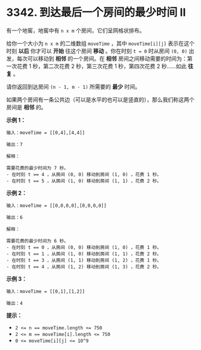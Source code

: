 # 3342. 到达最后一个房间的最少时间 II

有一个地窖，地窖中有 `n x m` 个房间，它们呈网格状排布。

给你一个大小为 `n x m` 的二维数组 `moveTime` ，其中 `moveTime[i][j]` 表示在这个时刻 **以后** 你才可以 **开始** 往这个房间 **移动** 。你在时刻 `t = 0` 时从房间 `(0, 0)` 出发，每次可以移动到 **相邻** 的一个房间。在 **相邻** 房间之间移动需要的时间为：第一次花费 1 秒，第二次花费 2 秒，第三次花费 1 秒，第四次花费 2 秒……如此 **往复** 。

请你返回到达房间 `(n - 1, m - 1)` 所需要的 **最少** 时间。

如果两个房间有一条公共边（可以是水平的也可以是竖直的），那么我们称这两个房间是 **相邻** 的。

**示例 1：**

```()
输入：moveTime = [[0,4],[4,4]]

输出：7

解释：

需要花费的最少时间为 7 秒。
- 在时刻 t == 4 ，从房间 (0, 0) 移动到房间 (1, 0) ，花费 1 秒。
- 在时刻 t == 5 ，从房间 (1, 0) 移动到房间 (1, 1) ，花费 2 秒。
```

**示例 2：**

```()
输入：moveTime = [[0,0,0,0],[0,0,0,0]]

输出：6

解释：

需要花费的最少时间为 6 秒。
- 在时刻 t == 0 ，从房间 (0, 0) 移动到房间 (1, 0) ，花费 1 秒。
- 在时刻 t == 1 ，从房间 (1, 0) 移动到房间 (1, 1) ，花费 2 秒。
- 在时刻 t == 3 ，从房间 (1, 1) 移动到房间 (1, 2) ，花费 1 秒。
- 在时刻 t == 4 ，从房间 (1, 2) 移动到房间 (1, 3) ，花费 2 秒。
```

**示例 3：**

```()
输入：moveTime = [[0,1],[1,2]]

输出：4
```

**提示：**

- `2 <= n == moveTime.length <= 750`
- `2 <= m == moveTime[i].length <= 750`
- `0 <= moveTime[i][j] <= 10^9`
